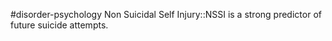 #disorder-psychology 
Non Suicidal Self Injury::NSSI is a strong predictor of future suicide attempts.

